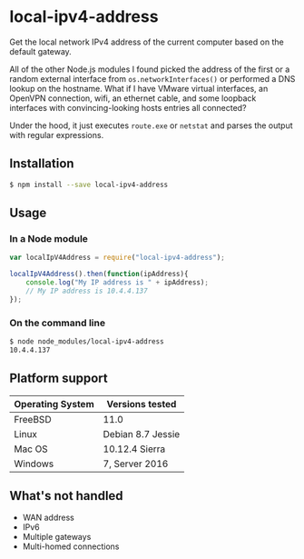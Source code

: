 local-ipv4-address
===

Get the local network IPv4 address of the current computer based on the default gateway.

All of the other Node.js modules I found picked the address of the first or a random external interface from `os.networkInterfaces()` or performed a DNS lookup on the hostname. What if I have VMware virtual interfaces, an OpenVPN connection, wifi, an ethernet cable, and some loopback interfaces with convincing-looking hosts entries all connected?

Under the hood, it just executes `route.exe` or `netstat` and parses the output with regular expressions.

## Installation

```bash
$ npm install --save local-ipv4-address
```

## Usage

### In a Node module

```javascript
var localIpV4Address = require("local-ipv4-address");

localIpV4Address().then(function(ipAddress){
    console.log("My IP address is " + ipAddress);
    // My IP address is 10.4.4.137
});
```

### On the command line

```bash
$ node node_modules/local-ipv4-address
10.4.4.137
```

## Platform support

|Operating System|Versions tested|
|---|---|
|FreeBSD|11.0|
|Linux|Debian 8.7 Jessie|
|Mac OS|10.12.4 Sierra|
|Windows|7, Server 2016|


## What's not handled
- WAN address
- IPv6
- Multiple gateways
- Multi-homed connections
